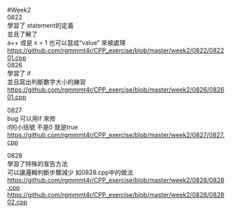 #Week2  
0822  
學習了 statement的定義   
並且了解了  
a++ 或是 x = 1 也可以當成“value” 來被處理  
https://github.com/rgmmmt4r/CPP_exercise/blob/master/week2/0822/082201.cpp   
0826   
學習了 if   
並且寫出判斷數字大小的練習  
https://github.com/rgmmmt4r/CPP_exercise/blob/master/week2/0826/082601.cpp   

0827  
bug 可以用if 來修  
if的小括號 不是0 就是true    
https://github.com/rgmmmt4r/CPP_exercise/blob/master/week2/0827/0827.cpp   

  
0828  
學習了特殊的宣告方法   
可以讓邏輯判斷步驟減少 如0828.cpp中的做法    
https://github.com/rgmmmt4r/CPP_exercise/blob/master/week2/0828/0828.cpp   
https://github.com/rgmmmt4r/CPP_exercise/blob/master/week2/0828/082802.cpp   


